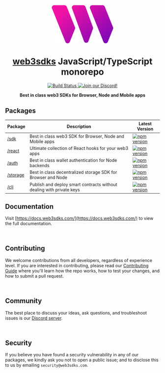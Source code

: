 <p align="center">
    <br />
    <a href="https://web3sdks.com">
        <img src="https://github.com/web3sdks/web3/blob/main/packages/sdk/logo.svg?raw=true" width="200" alt=""/></a>
    <br />
</p>

<h1 align="center"><a href='http://web3sdks.com/'>web3sdks</a> JavaScript/TypeScript monorepo</h1>

<p align="center">
    <a href="https://github.com/web3sdks/web3/actions/workflows/CI.yml">
        <img alt="Build Status" src="https://github.com/web3sdks/web3/actions/workflows/CI.yml/badge.svg"/>
    </a>
    <a href="https://discord.gg/KX2tsh9A">
        <img alt="Join our Discord!" src="https://img.shields.io/discord/834227967404146718.svg?color=7289da&label=discord&logo=discord&style=flat"/>
    </a>
</p>

<p align="center"><strong>Best in class web3 SDKs for Browser, Node and Mobile apps</strong></p>

## Packages

| Package                        | Description                                                          | Latest Version                                                                                                                                                                   |
| ------------------------------ | -------------------------------------------------------------------- | -------------------------------------------------------------------------------------------------------------------------------------------------------------------------------- |
| [/sdk](./packages/sdk)         | Best in class web3 SDK for Browser, Node and Mobile apps             | <a href="https://www.npmjs.com/package/@web3sdks/sdk"><img src="https://img.shields.io/npm/v/@web3sdks/sdk?color=red&label=npm&logo=npm" alt="npm version"/></a>         |
| [/react](./packages/react)     | Ultimate collection of React hooks for your web3 apps                | <a href="https://www.npmjs.com/package/@web3sdks/react"><img src="https://img.shields.io/npm/v/@web3sdks/react?color=red&label=npm&logo=npm" alt="npm version"/></a>     |
| [/auth](./packages/auth)       | Best in class wallet authentication for Node backends                | <a href="https://www.npmjs.com/package/@web3sdks/auth"><img src="https://img.shields.io/npm/v/@web3sdks/auth?color=red&label=npm&logo=npm" alt="npm version"/></a>       |
| [/storage](./packages/storage) | Best in class decentralized storage SDK for Browser and Node         | <a href="https://www.npmjs.com/package/@web3sdks/storage"><img src="https://img.shields.io/npm/v/@web3sdks/storage?color=red&label=npm&logo=npm" alt="npm version"/></a> |
| [/cli](./packages/cli)         | Publish and deploy smart contracts without dealing with private keys | <a href="https://www.npmjs.com/package/web3sdks"><img src="https://img.shields.io/npm/v/web3sdks?color=red&label=npm&logo=npm" alt="npm version"/></a>                           |

## Documentation

Visit [https://docs.web3sdks.com/](https://docs.web3sdks.com/) to view the full documentation.

<br />

## Contributing

We welcome contributions from all developers, regardless of experience level. If you are interested in contributing, please read our [Contributing Guide](.github/contributing.md) where you'll learn how the repo works, how to test your changes, and how to submit a pull request.

<br />

## Community

The best place to discuss your ideas, ask questions, and troubleshoot issues is our [Discord server](https://discord.gg/KX2tsh9A).

<br/>

## Security

If you believe you have found a security vulnerability in any of our packages, we kindly ask you not to open a public issue; and to disclose this to us by emailing `security@web3sdks.com`.
